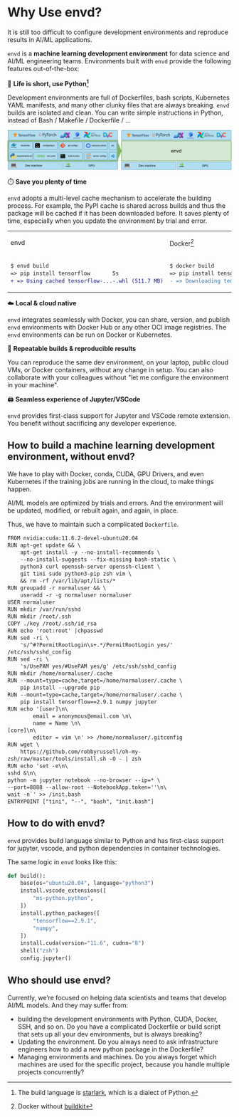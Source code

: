 # Why Use envd?

It is still too difficult to configure development environments and reproduce results in AI/ML applications.

`envd` is a **machine learning development environment** for data science and AI/ML engineering teams. Environments built with `envd` provide the following features out-of-the-box:

🐍 **Life is short, use Python[^1]**

Development environments are full of Dockerfiles, bash scripts, Kubernetes YAML manifests, and many other clunky files that are always breaking. `envd` builds are isolated and clean. You can write simple instructions in Python, instead of Bash / Makefile / Dockerfile / ...

![envd](./assets/envd.png)

[^1]: The build language is [starlark](https://docs.bazel.build/versions/main/skylark/language.html), which is a dialect of Python.

⏱️ **Save you plenty of time**

`envd` adopts a multi-level cache mechanism to accelerate the building process. For example, the PyPI cache is shared across builds and thus the package will be cached if it has been downloaded before. It saves plenty of time, especially when you update the environment by trial and error.

<table>
<tr>
<td> envd </td> <td>

Docker[^2]

</td>
</tr>
<tr>
<td>

```diff
$ envd build
=> pip install tensorflow       5s
+ => Using cached tensorflow-...-.whl (511.7 MB)
```

</td>
<td>

```diff
$ docker build
=> pip install tensorflow      278s
- => Downloading tensorflow-...-.whl (511.7 MB)
```

</td>
</tr>
</table>

[^2]: Docker without [buildkit](https://github.com/moby/buildkit)

☁️ **Local & cloud native**

`envd` integrates seamlessly with Docker, you can share, version, and publish `envd` environments with Docker Hub or any other OCI image registries. The `envd` environments can be run on Docker or Kubernetes.

🔁 **Repeatable builds & reproducible results**

You can reproduce the same dev environment, on your laptop, public cloud VMs, or Docker containers, without any change in setup. You can also collaborate with your colleagues without "let me configure the environment in your machine".

🖨️ **Seamless experience of Jupyter/VSCode** 

`envd` provides first-class support for Jupyter and VSCode remote extension. You benefit without sacrificing any developer experience.

## How to build a machine learning development environment, without envd?

We have to play with Docker, conda, CUDA, GPU Drivers, and even Kubernetes if the training jobs are running in the cloud, to make things happen.

AI/ML models are optimized by trials and errors. And the environment will be updated, modified, or rebuilt again, and again, in place. 

Thus, we have to maintain such a complicated `Dockerfile`.

```docker
FROM nvidia:cuda:11.6.2-devel-ubuntu20.04
RUN apt-get update && \
    apt-get install -y --no-install-recommends \
    --no-install-suggests --fix-missing bash-static \
    python3 curl openssh-server openssh-client \
    git tini sudo python3-pip zsh vim \
    && rm -rf /var/lib/apt/lists/*
RUN groupadd -r normaluser && \
    useradd -r -g normaluser normaluser
USER normaluser
RUN mkdir /var/run/sshd
RUN mkdir /root/.ssh
COPY ./key /root/.ssh/id_rsa
RUN echo 'root:root' |chpasswd
RUN sed -ri \
    's/^#?PermitRootLogin\s+.*/PermitRootLogin yes/' /etc/ssh/sshd_config
RUN sed -ri \
    's/UsePAM yes/#UsePAM yes/g' /etc/ssh/sshd_config
RUN mkdir /home/normaluser/.cache
RUN --mount=type=cache,target=/home/normaluser/.cache \
    pip install --upgrade pip
RUN --mount=type=cache,target=/home/normaluser/.cache \
    pip install tensorflow==2.9.1 numpy jupyter
RUN echo '[user]\n\
        email = anonymous@email.com \n\
        name = Name \n\
[core]\n\
        editor = vim \n' >> /home/normaluser/.gitconfig
RUN wget \
    https://github.com/robbyrussell/oh-my-zsh/raw/master/tools/install.sh -O - | zsh
RUN echo 'set -e\n\
sshd &\n\
python -m jupyter notebook --no-browser --ip=* \
--port=8888 --allow-root --NotebookApp.token=''\n\
wait -n`' >> /init.bash
ENTRYPOINT ["tini", "--", "bash", "init.bash"]
```

## How to do with envd?

`envd` provides build language similar to Python and has first-class support for jupyter, vscode, and python dependencies in container technologies.

The same logic in `envd` looks like this:

```python
def build():
    base(os="ubuntu20.04", language="python3")
    install.vscode_extensions([
        "ms-python.python",
    ])
    install.python_packages([
        "tensorflow==2.9.1",
        "numpy",
    ])
    install.cuda(version="11.6", cudnn="8")
    shell("zsh")
    config.jupyter()
```

## Who should use envd?

Currently, we’re focused on helping data scientists and teams that develop AI/ML models. And they may suffer from:

- building the development environments with Python, CUDA, Docker, SSH, and so on. Do you have a complicated Dockerfile or build script that sets up all your dev environments, but is always breaking?
- Updating the environment. Do you always need to ask infrastructure engineers how to add a new python package in the Dockerfile?
- Managing environments and machines. Do you always forget which machines are used for the specific project, because you handle multiple projects concurrently?
